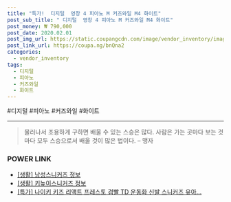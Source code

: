 ```yaml
--- 
title: "특가!  디지털  영창 4 피아노 M 커즈와일 M4 화이트" 
post_sub_title: " 디지털  영창 4 피아노 M 커즈와일 M4 화이트" 
post_money: ₩ 790,000 
post_date: 2020.02.01 
post_img_url: https://static.coupangcdn.com/image/vendor_inventory/images/2018/11/20/10/8/2f948970-7029-4487-b51e-aff2f0d7215a.jpg 
post_link_url: https://coupa.ng/bnQna2 
categories: 
  - vendor_inventory 
tags: 
  - 디지털 
  - 피아노 
  - 커즈와일 
  - 화이트 
--- 
```

  #디지털 #피아노 #커즈와일 #화이트 
<hr> 

> 물러나서 조용하게 구하면 배울 수 있는 스승은 많다. 사람은 가는 곳마다 보는 것마다 모두 스승으로서 배울 것이 많은 법이다.  – 맹자 


### POWER LINK

* <a href="https://blog.naver.com/sakai111/221761835289" target="_blank"> [생활] 남성스니커즈 정보 </a>
* <a href="https://blog.naver.com/fasyy4321/221763648900" target="_blank"> [생활] 키높이스니커즈 정보 </a>
* <a href="https://blog.naver.com/an0733/221788847267" target="_blank">[특가] 나이키 키즈 리액트 프레스토 검빨 TD 운동화 신발 스니커즈 유아...</a>
